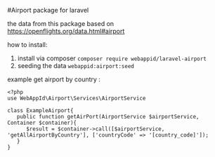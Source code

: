 #Airport package for laravel

the data from this package based on https://openflights.org/data.html#airport

how to install:
1. install via composer `composer require webappid/laravel-airport`
2. seeding the data `webappid:airport:seed`

example get airport by country :

```
<?php
use WebAppId\Airport\Services\AirportService

class ExampleAirport{
   public function getAirPort(AirportService $airportService, Container $container){
      $result = $container->call([$airportService, 'getAllAirportByCountry'], ['countryCode' => '[country_code]']);
   }
}
```